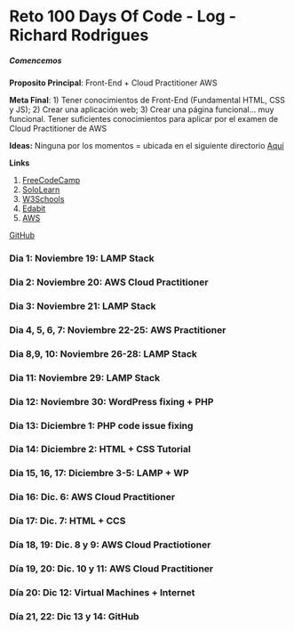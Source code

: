 # Reto 100 Days Of Code - Log - Richard Rodrigues

##### Comencemos

**Proposito Principal**: Front-End + Cloud Practitioner AWS

**Meta Final**: 1) Tener conocimientos de Front-End (Fundamental HTML, CSS y JS); 2) Crear una aplicación web; 3) Crear una página funcional... muy funcional.
Tener suficientes conocimientos para aplicar por el examen de Cloud Practitioner de AWS

**Ideas:** Ninguna por los momentos = ubicada en el siguiente directorio [Aquí](www.google.com)

**Links**
1. [FreeCodeCamp](https://www.freecodecamp.org/)
2. [SoloLearn](https://www.sololearn.com/)
3. [W3Schools](https://www.w3schools.com/)
4. [Edabit](https://edabit.com/challenges)
5. [AWS](https://www.aws.training/Details/eLearning?id=60697)

[GitHub](https://github.com/rich1n/100-days-rich1n)


### Dia 1: Noviembre 19: LAMP Stack
### Dia 2: Noviembre 20: AWS Cloud Practitioner
### Dia 3: Noviembre 21: LAMP Stack
### Dia 4, 5, 6, 7: Noviembre 22-25: AWS Practitioner
### Dia 8,9, 10: Noviembre 26-28: LAMP Stack
### Dia 11: Noviembre 29: LAMP Stack
### Dia 12: Noviembre 30: WordPress fixing + PHP
### Dia 13: Diciembre 1: PHP code issue fixing
### Dia 14: Diciembre 2: HTML + CSS Tutorial
### Dia 15, 16, 17: Diciembre 3-5: LAMP + WP
### Dia 16: Dic. 6: AWS Cloud Practitioner
### Día 17: Dic. 7: HTML + CCS
### Día 18, 19: Dic. 8 y 9: AWS Cloud Practiotioner
### Día 19, 20: Dic. 10 y 11: AWS Cloud Practitioner
### Día 20: Dic 12: Virtual Machines + Internet
### Día 21, 22: Dic 13 y 14: GitHub
